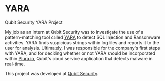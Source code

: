 # YARA
Qubit Security YARA Project

My job as an Intern at Qubit Security was to investigate the use of a pattern-matching tool called <a href="http://virustotal.github.io/yara/">YARA</a> to detect SQL Injection and Ransomware activities. YARA finds suspicious strings within log files and reports it to the user for analysis. 
Ultimately, I was responsible for the company's first steps with YARA, and for deciding whether or not YARA should be incorporated within <a href="https://www.plura.io/">Plura.io</a>, Qubit's cloud service application that detects malware in real-time.

This project was developed at <a href="http://en.qubitsec.com/"> Qubit Security</a>.
